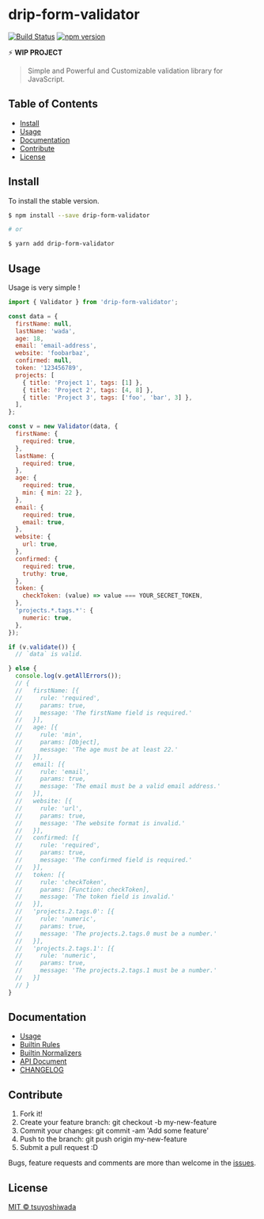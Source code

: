 # drip-form-validator

[![Build Status](http://img.shields.io/travis/tsuyoshiwada/drip-form-validator.svg?style=flat-square)](https://travis-ci.org/tsuyoshiwada/drip-form-validator)
[![npm version](https://img.shields.io/npm/v/drip-form-validator.svg?style=flat-square)](http://badge.fury.io/js/drip-form-validator)

:zap: **WIP PROJECT**

> Simple and Powerful and Customizable validation library for JavaScript.



## Table of Contents

* [Install](#install)
* [Usage](#usage)
* [Documentation](#documentation)
* [Contribute](#contribute)
* [License](#license)



## Install

To install the stable version.

```bash
$ npm install --save drip-form-validator

# or

$ yarn add drip-form-validator
```



## Usage

Usage is very simple !

```javascript
import { Validator } from 'drip-form-validator';

const data = {
  firstName: null,
  lastName: 'wada',
  age: 18,
  email: 'email-address',
  website: 'foobarbaz',
  confirmed: null,
  token: '123456789',
  projects: [
    { title: 'Project 1', tags: [1] },
    { title: 'Project 2', tags: [4, 8] },
    { title: 'Project 3', tags: ['foo', 'bar', 3] },
  ],
};

const v = new Validator(data, {
  firstName: {
    required: true,
  },
  lastName: {
    required: true,
  },
  age: {
    required: true,
    min: { min: 22 },
  },
  email: {
    required: true,
    email: true,
  },
  website: {
    url: true,
  },
  confirmed: {
    required: true,
    truthy: true,
  },
  token: {
    checkToken: (value) => value === YOUR_SECRET_TOKEN,
  },
  'projects.*.tags.*': {
    numeric: true,
  },
});

if (v.validate()) {
  // `data` is valid.

} else {
  console.log(v.getAllErrors());
  // {
  //   firstName: [{
  //     rule: 'required',
  //     params: true,
  //     message: 'The firstName field is required.'
  //   }],
  //   age: [{
  //     rule: 'min',
  //     params: [Object],
  //     message: 'The age must be at least 22.'
  //   }],
  //   email: [{
  //     rule: 'email',
  //     params: true,
  //     message: 'The email must be a valid email address.'
  //   }],
  //   website: [{
  //     rule: 'url',
  //     params: true,
  //     message: 'The website format is invalid.'
  //   }],
  //   confirmed: [{
  //     rule: 'required',
  //     params: true,
  //     message: 'The confirmed field is required.'
  //   }],
  //   token: [{
  //     rule: 'checkToken',
  //     params: [Function: checkToken],
  //     message: 'The token field is invalid.'
  //   }],
  //   'projects.2.tags.0': [{
  //     rule: 'numeric',
  //     params: true,
  //     message: 'The projects.2.tags.0 must be a number.'
  //   }],
  //   'projects.2.tags.1': [{
  //     rule: 'numeric',
  //     params: true,
  //     message: 'The projects.2.tags.1 must be a number.'
  //   }]
  // }
}
```



## Documentation

* [Usage](https://tsuyoshiwada.github.io/drip-form-validator/usage/README.md)
* [Builtin Rules](https://tsuyoshiwada.github.io/drip-form-validator/rules/README.md)
* [Builtin Normalizers](https://tsuyoshiwada.github.io/drip-form-validator/normalizers/README.md)
* [API Document](https://tsuyoshiwada.github.io/drip-form-validator/api/)
* [CHANGELOG](https://github.com/tsuyoshiwada/drip-form-validator/blob/master/CHANGELOG.md)



## Contribute

1. Fork it!
1. Create your feature branch: git checkout -b my-new-feature
1. Commit your changes: git commit -am 'Add some feature'
1. Push to the branch: git push origin my-new-feature
1. Submit a pull request :D

Bugs, feature requests and comments are more than welcome in the [issues](https://github.com/tsuyoshiwada/drip-form-validator/issues).



## License

[MIT © tsuyoshiwada](./LICENSE)

